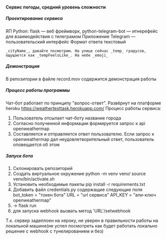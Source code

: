 #### Сервис погоды, средний уровень сложности

##### Проектирование сервиса
ЯП Python: flask — веб фреймворк, python-telegram-bot — итнерефейс для взаимодействия с телеграмом
Приложение Telegram — пользовательский интерфейс
Формат ответа текстовый 
  
    _cityName_, давайте посмотрим. На улице сейчас _temp_ градусов, ощущается как _tempFeelsLike_. На небе _emoji_
##### Демонстрация
В репозитории в файле record.mov содержится демонстрация работы
##### Процесс работы программы
Чат-бот работает по принципу "вопрос-ответ". Развёрнут на платформе heroku
https://weathertesttask.herokuapp.com/
Процесс работы сервиса:
1) Пользователь отсылает чат-боту название города
2) Согласно полученной информации формируется запрос к api openweathermap
3) Составляется и отправляется ответ пользователю. Если запрос к openweathermap дал неудовлетворительный ответ, пользователь оповещается об этом

##### Запуск бота
1) Склонировать репозиторий
2) Создать виртуальное окружение 
    python -m venv venv/
    source venv/bin/activate.sh 
3) Установить необходимые пакеты 
    pip install -r requirements.txt
5) Добавить файл credentials.py содержащие следующие поля
    bot_token = "токен бота"
    URL = "url сервиса"
    API_KEY = "апи-ключ openweathermap"
6) -> flask run
7) для запуска webhook вызвать метод 'URL'/setwebhook

Т.к. сервер задеплоен на хероку, не уверен в правильности работы на локальной машине(не успел посмотреть как будет работать локально решение с webhook с тунелированием и без)
